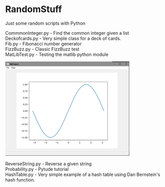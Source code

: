 # RandomStuff
Just some random scripts with Python

CommmonInteger.py - Find the common integer given a list  
Deckofcards.py - Very simple class for a deck of cards.  
Fib.py - Fibonacci number generator  
FizzBuzz.py - Classic FizzBuzz test  
MatLibTest.py - Testing the matlib python module  

![SCREENSHOT1](https://github.com/harmonyideas/RandomStuff/blob/master/IMG/matlib1.PNG)  

ReverseString.py - Reverse a given string  
Probability.py - Pytude tutorial  
HashTable.py - Very simple example of a hash table using Dan Bernstein's hash function.  

